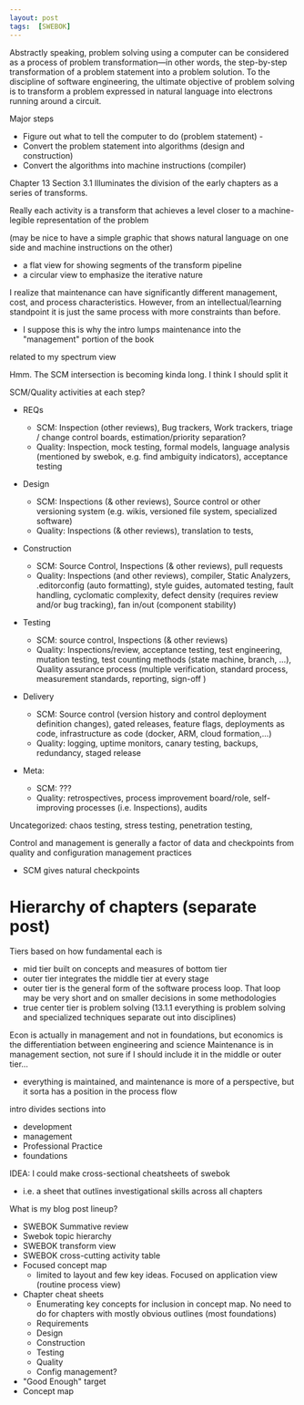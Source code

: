 ```yaml
---
layout: post
tags:  [SWEBOK]
---
```



Abstractly speaking, problem solving using a computer can be considered as a process of problem transformation—in other words, the step-by-step transformation of a problem statement into a problem solution. To the discipline of software engineering, the ultimate objective of problem solving is to transform a problem expressed in natural language into electrons running  around a circuit.

Major steps
- Figure out what to tell the computer to do (problem statement) -
- Convert the problem statement into algorithms (design and construction)
- Convert the algorithms into machine instructions (compiler)

Chapter 13 Section 3.1 Illuminates the division of the early chapters as a series of transforms.

Really each activity is a transform that achieves a level closer to a machine-legible representation of the problem

(may be nice to have a simple graphic that shows natural language on one side and machine instructions on the other)

- a flat view for showing segments of the transform pipeline
- a circular view to emphasize the iterative nature


I realize that maintenance can have significantly different management, cost, and process characteristics. However, from an intellectual/learning standpoint it is just the same process with more constraints than before.
- I suppose this is why the intro lumps maintenance into the "management" portion of the book

related to my spectrum view

Hmm. The SCM intersection is becoming kinda long. I think I should split it

SCM/Quality activities at each step?
- REQs
  - SCM: Inspection (other reviews), Bug trackers, Work trackers, triage / change control boards, estimation/priority separation?
  - Quality: Inspection, mock testing, formal models, language analysis (mentioned by swebok, e.g. find ambiguity indicators), acceptance testing

- Design
  - SCM: Inspections (& other reviews), Source control or other versioning system (e.g. wikis, versioned file system, specialized software)
  - Quality: Inspections (& other reviews), translation to tests, 
- Construction
  - SCM: Source Control, Inspections (& other reviews), pull requests
  - Quality: Inspections (and other reviews), compiler, Static Analyzers, .editorconfig (auto formatting), style guides, automated testing, fault handling, cyclomatic complexity, defect density (requires review and/or bug tracking), fan in/out (component stability)
- Testing
  - SCM: source control, Inspections (& other reviews)
  - Quality: Inspections/review, acceptance testing, test engineering, mutation testing, test counting methods (state machine, branch, ...), Quality assurance process (multiple verification, standard process, measurement standards, reporting, sign-off )
- Delivery
  - SCM: Source control (version history and control deployment definition changes), gated releases, feature flags, deployments as code, infrastructure as code (docker, ARM, cloud formation,...)
  - Quality: logging, uptime monitors, canary testing, backups, redundancy, staged release
- Meta: 
  - SCM: ???
  - Quality: retrospectives, process improvement board/role, self-improving processes (i.e. Inspections), audits 


Uncategorized: chaos testing, stress testing, penetration testing, 

Control and management is generally a factor of data and checkpoints from quality and configuration management practices
- SCM gives natural checkpoints


# Hierarchy of chapters (separate post)

Tiers based on how fundamental each is 
- mid tier built on concepts and measures of bottom tier
- outer tier integrates the middle tier at every stage
- outer tier is the general form of the software process loop. That loop may be very short and on smaller decisions in some methodologies
- true center tier is problem solving (13.1.1 everything is problem solving and specialized techniques separate out into disciplines)

Econ is actually in management and not in foundations, but economics is the differentiation between engineering and science
Maintenance is in management section, not sure if I should include it in the middle or outer tier...
- everything is maintained, and maintenance is more of a perspective, but it sorta has a position in the process flow

<!-- I like how Construx separates out cross-cutting *activities* and cross-cutting *concerns*
- their visual makes more sense to me now -->

intro divides sections into
- development
- management
- Professional Practice
- foundations



IDEA: I could make cross-sectional cheatsheets of swebok
- i.e. a sheet that outlines investigational skills across all chapters


What is my blog post lineup?

- SWEBOK Summative review
- Swebok topic hierarchy
- SWEBOK transform view
- SWEBOK cross-cutting activity table
- Focused concept map 
  - limited to layout and few key ideas. Focused on application view (routine process view)
- Chapter cheat sheets
  - Enumerating key concepts for inclusion in concept map. No need to do for chapters with mostly obvious outlines (most foundations)
  - Requirements
  - Design
  - Construction
  - Testing
  - Quality
  - Config management?
- "Good Enough" target
- Concept map
